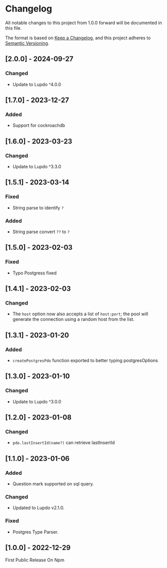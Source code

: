 # Changelog

All notable changes to this project from 1.0.0 forward will be documented in this file.

The format is based on [Keep a Changelog](https://keepachangelog.com/en/1.0.0/),
and this project adheres to [Semantic Versioning](https://semver.org/spec/v2.0.0.html).

## [2.0.0] - 2024-09-27

### Changed

- Update to Lupdo ^4.0.0

## [1.7.0] - 2023-12-27

### Added

- Support for cockroachdb

## [1.6.0] - 2023-03-23

### Changed

- Update to Lupdo ^3.3.0

## [1.5.1] - 2023-03-14

### Fixed

- String parse to identify `?`

### Added

- String parse convert `??` to `?`

## [1.5.0] - 2023-02-03

### Fixed

- Typo Postgress fixed

## [1.4.1] - 2023-02-03

### Changed

- The `host` option now also accepts a list of `host:port`; the pool will generate the connection using a random host from the list.

## [1.3.1] - 2023-01-20

### Added

- `createPostgresPdo` function exported to better typing postgresOptions

## [1.3.0] - 2023-01-10

### Changed

- Update to Lupdo ^3.0.0

## [1.2.0] - 2023-01-08

### Changed

- `pdo.lastInsertId(name?)` can retrieve lastInsertId

## [1.1.0] - 2023-01-06

### Added

- Question mark supported on sql query.

### Changed

- Updated to Lupdo v2.1.0.

### Fixed

- Postgres Type Parser.

## [1.0.0] - 2022-12-29

First Public Release On Npm
